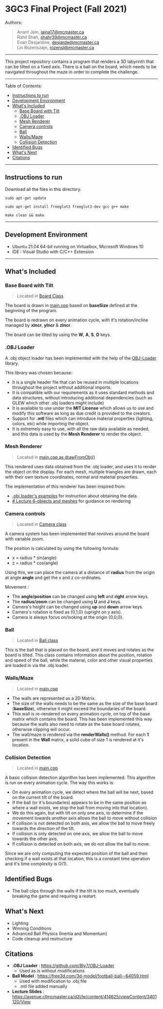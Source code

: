 
# 3GC3 Final Project (Fall 2021)

Authors:
> Anant Jain, jaina17@mcmaster.ca  
> Rahil Shah, shahr39@mcmaster.ca  
> Evan Desjardine, desjarde@mcmaster.ca  
> Lin Rozenszajn, rozensl@mcmaster.ca

---
This project repository contains a program that renders a 3D labyrinth that can be tilted on a fixed axis. There is a ball on the board, which needs to be navigated throughout the maze in order to complete the challenge.  

---

Table of Contents:
  - [Instructions to run](#instructions-to-run)
  - [Development Environment](#development-environment)
  - [What's Included](#whats-included)
    - [Base Board with Tilt](#base-board-with-tilt)
    - [.OBJ Loader](#obj-loader)
    - [Mesh Renderer](#mesh-renderer)
    - [Camera controls](#camera-controls)
    - [Ball](#ball)
    - [Walls/Maze](#wallsmaze)
    - [Collision Detection](#collision-detection)
  - [Identified Bugs](#identified-bugs)
  - [What's Next](#whats-next)
  - [Citations](#citations)
---
## Instructions to run
Download all the files in this directory.
```
sudo apt-get update
```
```
sudo apt-get install freeglut3 freeglut3-dev gcc g++ make
```
```
make clean && make
```
---
## Development Environment
- Ubuntu 21.04 64-bit running on Virtualbox, Microsoft Windows 10
- IDE : Visual Studio with C/C++ Extension
---

## What's Included
### Base Board with Tilt
> Located in [Board Class](board.h)

The board is drawn in [main.cpp](main.cpp) based on **baseSize** defined at the beginning of the program.

The board is redrawn on every animation cycle, with it's rotation/incline managed by **xIncr**, **yIncr** & **zIncr**.

The board can be tilted by using the **W**, **A**, **S**, **D** keys.

### .OBJ Loader
A .obj object loader has been implemented with the help of the [OBJ-Loader](https://github.com/Bly7/OBJ-Loader) library.

This library was chosen because:
- It is a single header file that can be reused in multiple locations throughout the project without additional imports.
- It is compatible with our requirements as it uses standard methods and data structures, without introducing additional dependencies (such as GLEW which other .obj loaders might include)
- It is available to use under the **MIT License** which allows us to use and modify this software as long as due credit is provided to the creators.
-  Support for **.mtl** files which can introduce material properties (lighting, colors, etc) while importing the object.
- It is extremely easy to use, with all the raw data available as needed, and this data is used by the **Mesh Renderer** to render the object. 

### Mesh Renderer
> Located in [main.cpp as drawFromObj()](main.cpp)

This rendered uses data obtained from the .obj loader, and uses it to render the object on the display.
For each mesh, multiple triangles are drawn, each with their own texture coordinates, normal and material properties.

The implementation of this renderer has been inspired from: 
 - [.obj loader's examples](https://github.com/Bly7/OBJ-Loader/blob/master/examples/1%20-%20LoadAndPrint/e1_loadandprint.cpp) for instruction about obtaining the data.
 - [# Lecture 6-objects and meshes](https://avenue.cllmcmaster.ca/d2l/le/content/414625/viewContent/3401120/View) for guidance on rendering
 
 ### Camera controls
 > Located in [Camera class](camera.h)

A camera system has been implemented that revolves around the board with variable zoom.

The position is calculated by using the following formula:
 - x = radius \* sin(angle)
 - z = radius \* cos(angle)

Using this, we can place the camera at a distance of **radius** from the origin at angle **angle** and get the x and z co-ordinates.

Movement :
- The **angle/position** can be changed using **left** and **right** arrow keys.
- The **radius/zoom** can be changed using **U** and **J** keys.
- Camera's height can be changed using **up** and **down** arrow keys.
- Camera's rotation is fixed as {0,1,0} (upright on y axis).
- Camera is always focus on/looking at the origin {0,0,0}.

### Ball
> Located in [Ball class](shapes/ball.h)

This is the ball that is placed on the board, and it moves and rotates as the board is tilted. This class contains information about the position, rotation and speed of the ball, while the material, color and other visual properties are loaded in via the .obj loader.

### Walls/Maze
> Located in [main.cpp](main.cpp)

- The walls are represented as a 2D Matrix. 
- The size of the walls needs to be the same as the size of the base board (**baseSize**), otherwise it might exceed the boundaries of the board.
- This wall is re-rendered on every animation cycle, on top of the base matrix which contains the board. This has been implemented this way because the walls also need to rotate as the base board rotates, otherwise clipping will occur.
- The wall/maze is rendered via the **renderWalls()** method. For each **1** present in the **Wall** matrix, a solid cube of size 1 is rendered at it's location.

### Collision Detection
> Located in [main.cpp](main.cpp)

A basic collision detection algorithm has been implemented. This algorithm is run on every animation cycle.
The way this works is:
- On every animation cycle, we detect where the ball will be next, based on the current tilt of the board.
- If the ball (or it's boundaries) appears to be in the same position as where a wall exists, we stop the ball from moving into that location).
- We do this again, but with tilt on only one axis, to determine if the movement towards another axis allows the ball to move without collision
- If collision is not detected on both axis, we allow the ball to move freely towards the direction of the tilt.
- If collision is only detected on one axis, we allow the ball to move towards the other axis.
- If collision is detected on both axis, we do not allow the ball to move.

Since we are only computing the expected position of the ball and then checking if a wall exists at that location, this is a constant time operation and it's time complexity is O(1).  

## Identified Bugs
- The ball clips through the walls if the tilt is too much, eventually breaking the game and requiring a restart.

## What's Next
- Lighting 
- Winning Conditions
- Advanced Ball Physics (Inertia and Momentum)
- Code cleanup and restructure

## Citations
 - **.OBJ Loader** : https://github.com/Bly7/OBJ-Loader 
	- Used as is without modifications
- **Ball Model** : https://free3d.com/3d-model/football-ball--64059.html 
	- Used with modification to .obj file
	- .mtl file added manually 
- **Lecture Slides** : https://avenue.cllmcmaster.ca/d2l/le/content/414625/viewContent/3401120/View
